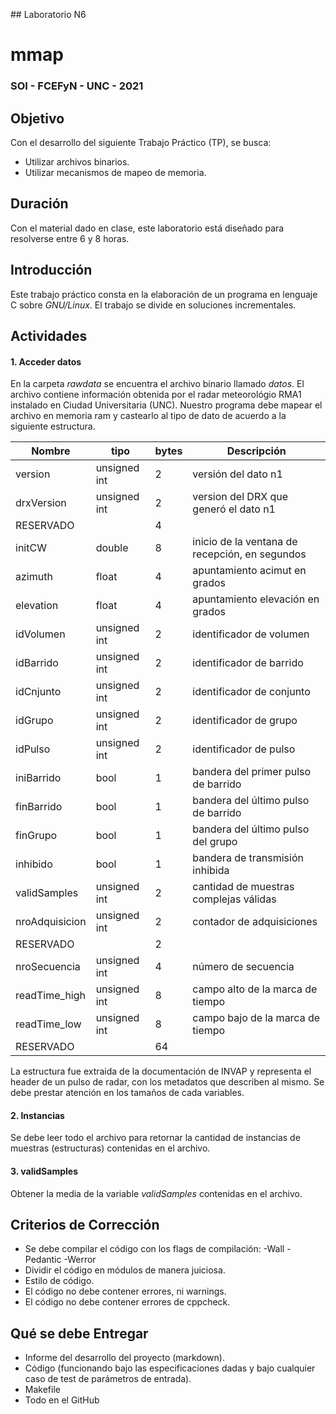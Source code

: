 ## Laboratorio N6
# mmap
### SOI - FCEFyN - UNC - 2021

## Objetivo

Con el desarrollo del siguiente Trabajo Práctico (TP), se busca:
- Utilizar archivos binarios.
- Utilizar mecanismos de mapeo de memoria.

## Duración
Con el material dado en clase, este laboratorio está diseñado para resolverse entre 6 y 8 horas.


## Introducción
Este trabajo práctico consta en la elaboración de un programa en lenguaje C sobre _GNU/Linux_. El trabajo se divide en soluciones incrementales.

## Actividades
#### 1. Acceder datos
En  la carpeta _rawdata_ se encuentra el archivo binario llamado _datos_. El archivo contiene información obtenida por el radar meteorológio RMA1 instalado en Ciudad Universitaria (UNC).  Nuestro programa debe mapear el archivo en memoria ram y castearlo al tipo de dato de acuerdo a la siguiente estructura.

| Nombre        | tipo          |  bytes        | Descripción                                       |  
| -----------   | -----------   | -----------   | -----------                                       |
| version       | unsigned int  | 2             | versión del dato n1                               |
| drxVersion    | unsigned int  | 2             | version del DRX que generó el dato n1             |
| RESERVADO     |               | 4             |                                                   |
| initCW        | double        | 8             | inicio de la ventana de recepción, en segundos    |
| azimuth       | float         | 4             | apuntamiento acimut en grados                     |
| elevation     | float         | 4             | apuntamiento elevación en grados                  |
| idVolumen     | unsigned int  | 2             | identificador de volumen                          |
| idBarrido     | unsigned int  | 2             | identificador de barrido                          |
| idCnjunto     | unsigned int  | 2             | identificador de conjunto                         |
| idGrupo       | unsigned int  | 2             | identificador de grupo                            |
| idPulso       | unsigned int  | 2             | identificador de pulso                            |
| iniBarrido    | bool          | 1             | bandera del primer pulso de barrido               |
| finBarrido    | bool          | 1             | bandera del último pulso de barrido               |
| finGrupo      | bool          | 1             |  bandera del último pulso del grupo               |
| inhibido      | bool          | 1             | bandera de transmisión inhibida                   |
| validSamples  | unsigned int  | 2             | cantidad de muestras complejas válidas            |
| nroAdquisicion| unsigned int  | 2             | contador de adquisiciones                         |
| RESERVADO     |               | 2             |                                                   |
| nroSecuencia  | unsigned int  | 4             | número de secuencia                               |
| readTime_high | unsigned int  | 8             | campo alto de la marca de tiempo                  |
| readTime_low  | unsigned int  | 8             | campo bajo de la marca de tiempo                  |
| RESERVADO     |               | 64            |                                                   |

 
La estructura fue extraida de la documentación de INVAP y representa el header de un pulso de radar, con los metadatos que describen al mismo. Se debe prestar atención en los tamaños de cada variables.


#### 2. Instancias
Se debe leer todo el archivo para retornar la cantidad de instancias de muestras (estructuras) contenidas en el archivo.


#### 3. validSamples
Obtener la media de la variable _validSamples_ contenidas en el archivo.


## Criterios de Corrección
- Se debe compilar el código con los flags de compilación: -Wall -Pedantic -Werror 
- Dividir el código en módulos de manera juiciosa.
- Estilo de código.
- El código no debe contener errores, ni warnings.
- El código no debe contener errores de cppcheck.


## Qué se debe Entregar
- Informe del desarrollo del proyecto (markdown).
- Código (funcionando bajo las especificaciones dadas y bajo cualquier caso de test de parámetros de entrada).
- Makefile
- Todo en el GitHub

